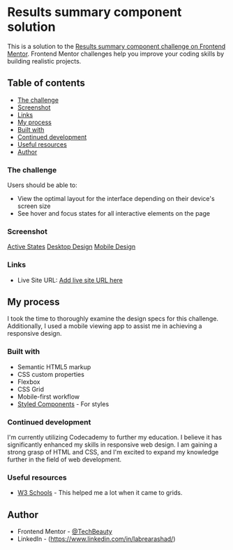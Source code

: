 #  Results summary component solution

This is a solution to the [Results summary component challenge on Frontend Mentor](https://www.frontendmentor.io/challenges/results-summary-component-CE_K6s0maV). Frontend Mentor challenges help you improve your coding skills by building realistic projects. 

## Table of contents

  - [The challenge](#the-challenge)
  - [Screenshot](#screenshot)
  - [Links](#links)
  - [My process](#my-process)
  - [Built with](#built-with)
  - [Continued development](#continued-development)
  - [Useful resources](#useful-resources)
  - [Author](#author)


### The challenge

Users should be able to:

- View the optimal layout for the interface depending on their device's screen size
- See hover and focus states for all interactive elements on the page

### Screenshot

[Active States](./design/active-states.jpg)
[Desktop Design](./design/desktop-design.jpg)
[Mobile Design](./design/mobile-design.jpg)



### Links

- Live Site URL: [Add live site URL here](https://your-live-site-url.com)


## My process

I took the time to thoroughly examine the design specs for this challenge. Additionally, I used a mobile viewing app to assist me in achieving a responsive design.


### Built with

- Semantic HTML5 markup
- CSS custom properties
- Flexbox
- CSS Grid
- Mobile-first workflow
- [Styled Components](https://styled-components.com/) - For styles



### Continued development

I'm currently utilizing Codecademy to further my education. I believe it has significantly enhanced my skills in responsive web design. I am gaining a strong grasp of HTML and CSS, and I'm excited to expand my knowledge further in the field of web development.



### Useful resources

- [W3 Schools](https://www.w3schools.com/css/css_grid_item.asp) - This helped me a lot when it came to grids.


## Author

- Frontend Mentor - [@TechBeauty](https://www.frontendmentor.io/profile/TechBeauty)
- LinkedIn - (https://www.linkedin.com/in/labrearashad/)


